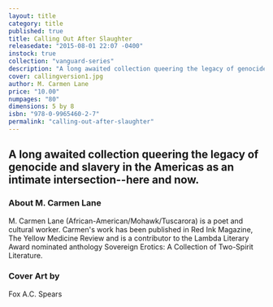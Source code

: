 ```yaml
---
layout: title
category: title
published: true
title: Calling Out After Slaughter
releasedate: "2015-08-01 22:07 -0400"
instock: true
collection: "vanguard-series"
description: "A long awaited collection queering the legacy of genocide and slavery in the Americas as an intimate intersection--here and now."
cover: callingversion1.jpg
author: M. Carmen Lane
price: "10.00"
numpages: "80"
dimensions: 5 by 8
isbn: "978-0-9965460-2-7"
permalink: "calling-out-after-slaughter"
---
```




## A long awaited collection queering the legacy of genocide and slavery in the Americas as an intimate intersection--here and now. 

### About M. Carmen Lane

M. Carmen Lane (African-American/Mohawk/Tuscarora) is a poet and cultural worker. Carmen's work has been published in Red Ink Magazine, The Yellow Medicine Review and is a contributor to the Lambda Literary Award nominated anthology Sovereign Erotics: A Collection of Two-Spirit Literature.

### Cover Art by 

Fox A.C. Spears
